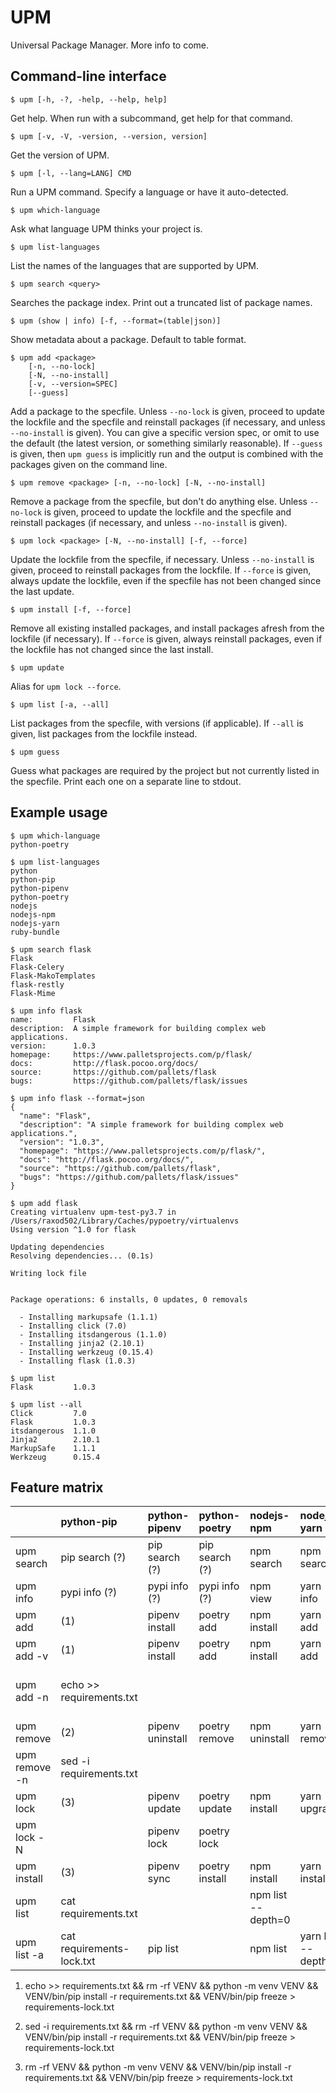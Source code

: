 # UPM

Universal Package Manager. More info to come.

## Command-line interface

    $ upm [-h, -?, -help, --help, help]

Get help. When run with a subcommand, get help for that command.

    $ upm [-v, -V, -version, --version, version]

Get the version of UPM.

    $ upm [-l, --lang=LANG] CMD

Run a UPM command. Specify a language or have it auto-detected.

    $ upm which-language

Ask what language UPM thinks your project is.

    $ upm list-languages

List the names of the languages that are supported by UPM.

    $ upm search <query>

Searches the package index. Print out a truncated list of package
names.

    $ upm (show | info) [-f, --format=(table|json)]

Show metadata about a package. Default to table format.

    $ upm add <package>
        [-n, --no-lock]
        [-N, --no-install]
        [-v, --version=SPEC]
        [--guess]

Add a package to the specfile. Unless `--no-lock` is given, proceed to
update the lockfile and the specfile and reinstall packages (if
necessary, and unless `--no-install` is given). You can give a
specific version spec, or omit to use the default (the latest version,
or something similarly reasonable). If `--guess` is given, then `upm
guess` is implicitly run and the output is combined with the packages
given on the command line.

    $ upm remove <package> [-n, --no-lock] [-N, --no-install]

Remove a package from the specfile, but don't do anything else. Unless
`--no-lock` is given, proceed to update the lockfile and the specfile
and reinstall packages (if necessary, and unless `--no-install` is
given).

    $ upm lock <package> [-N, --no-install] [-f, --force]

Update the lockfile from the specfile, if necessary. Unless
`--no-install` is given, proceed to reinstall packages from the
lockfile. If `--force` is given, always update the lockfile, even if
the specfile has not been changed since the last update.

    $ upm install [-f, --force]

Remove all existing installed packages, and install packages afresh
from the lockfile (if necessary). If `--force` is given, always
reinstall packages, even if the lockfile has not changed since the
last install.

    $ upm update

Alias for `upm lock --force`.

    $ upm list [-a, --all]

List packages from the specfile, with versions (if applicable). If
`--all` is given, list packages from the lockfile instead.

    $ upm guess

Guess what packages are required by the project but not currently
listed in the specfile. Print each one on a separate line to stdout.

## Example usage

    $ upm which-language
    python-poetry

    $ upm list-languages
    python
    python-pip
    python-pipenv
    python-poetry
    nodejs
    nodejs-npm
    nodejs-yarn
    ruby-bundle

    $ upm search flask
    Flask
    Flask-Celery
    Flask-MakoTemplates
    flask-restly
    Flask-Mime

    $ upm info flask
    name:         Flask
    description:  A simple framework for building complex web applications.
    version:      1.0.3
    homepage:     https://www.palletsprojects.com/p/flask/
    docs:         http://flask.pocoo.org/docs/
    source:       https://github.com/pallets/flask
    bugs:         https://github.com/pallets/flask/issues

    $ upm info flask --format=json
    {
      "name": "Flask",
      "description": "A simple framework for building complex web applications.",
      "version": "1.0.3",
      "homepage": "https://www.palletsprojects.com/p/flask/",
      "docs": "http://flask.pocoo.org/docs/",
      "source": "https://github.com/pallets/flask",
      "bugs": "https://github.com/pallets/flask/issues"
    }

    $ upm add flask
    Creating virtualenv upm-test-py3.7 in /Users/raxod502/Library/Caches/pypoetry/virtualenvs
    Using version ^1.0 for flask

    Updating dependencies
    Resolving dependencies... (0.1s)

    Writing lock file


    Package operations: 6 installs, 0 updates, 0 removals

      - Installing markupsafe (1.1.1)
      - Installing click (7.0)
      - Installing itsdangerous (1.1.0)
      - Installing jinja2 (2.10.1)
      - Installing werkzeug (0.15.4)
      - Installing flask (1.0.3)

    $ upm list
    Flask         1.0.3

    $ upm list --all
    Click         7.0
    Flask         1.0.3
    itsdangerous  1.1.0
    Jinja2        2.10.1
    MarkupSafe    1.1.1
    Werkzeug      0.15.4

## Feature matrix

|               | python-pip                | python-pipenv    | python-poetry  | nodejs-npm         | nodejs-yarn         | ruby-bundle               |
|---------------|:--------------------------|:-----------------|:---------------|:-------------------|:--------------------|:--------------------------|
| upm search    | pip search (?)            | pip search (?)   | pip search (?) | npm search         | npm search          | gem search                |
| upm info      | pypi info (?)             | pypi info (?)    | pypi info (?)  | npm view           | yarn info           | gem info -r               |
| upm add       | (1)                       | pipenv install   | poetry add     | npm install        | yarn add            | bundle add                |
| upm add -v    | (1)                       | pipenv install   | poetry add     | npm install        | yarn add            | bundle add                |
| upm add -n    | echo >> requirements.txt  |                  |                |                    |                     | bundle add --skip-install |
| upm remove    | (2)                       | pipenv uninstall | poetry remove  | npm uninstall      | yarn remove         | bundle remove             |
| upm remove -n | sed -i requirements.txt   |                  |                |                    |                     |                           |
| upm lock      | (3)                       | pipenv update    | poetry update  | npm install        | yarn upgrade        | bundle update             |
| upm lock -N   |                           | pipenv lock      | poetry lock    |                    |                     |                           |
| upm install   | (3)                       | pipenv sync      | poetry install | npm install        | yarn install        | bundle install            |
| upm list      | cat requirements.txt      |                  |                | npm list --depth=0 |                     |                           |
| upm list -a   | cat requirements-lock.txt | pip list         |                | npm list           | yarn list --depth=0 | bunder list               |

1. echo >> requirements.txt &&
   rm -rf VENV &&
   python -m venv VENV &&
   VENV/bin/pip install -r requirements.txt &&
   VENV/bin/pip freeze > requirements-lock.txt

2. sed -i requirements.txt &&
   rm -rf VENV &&
   python -m venv VENV &&
   VENV/bin/pip install -r requirements.txt &&
   VENV/bin/pip freeze > requirements-lock.txt

3. rm -rf VENV &&
   python -m venv VENV &&
   VENV/bin/pip install -r requirements.txt &&
   VENV/bin/pip freeze > requirements-lock.txt
